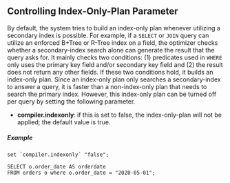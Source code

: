 <!--
 ! Licensed to the Apache Software Foundation (ASF) under one
 ! or more contributor license agreements.  See the NOTICE file
 ! distributed with this work for additional information
 ! regarding copyright ownership.  The ASF licenses this file
 ! to you under the Apache License, Version 2.0 (the
 ! "License"); you may not use this file except in compliance
 ! with the License.  You may obtain a copy of the License at
 !
 !   http://www.apache.org/licenses/LICENSE-2.0
 !
 ! Unless required by applicable law or agreed to in writing,
 ! software distributed under the License is distributed on an
 ! "AS IS" BASIS, WITHOUT WARRANTIES OR CONDITIONS OF ANY
 ! KIND, either express or implied.  See the License for the
 ! specific language governing permissions and limitations
 ! under the License.
 !-->

## <a id="Index_Only">Controlling Index-Only-Plan Parameter</a>
By default, the system tries to build an index-only plan whenever utilizing a secondary index is possible.
For example, if a `SELECT` or `JOIN` query can utilize an enforced B+Tree or R-Tree index on a field, the optimizer
checks whether a secondary-index search alone can generate the result that the query asks for. It
mainly checks two conditions: (1) predicates used in `WHERE` only uses the primary key field and/or secondary key field
and (2) the result does not return any other fields. If these two conditions hold, it builds an index-only plan.
Since an index-only plan only searches a secondary-index to answer a query, it is faster than
a non-index-only plan that needs to search the primary index.
However, this index-only plan can be turned off per query by setting the following parameter.

*  **compiler.indexonly**: if this is set to false, the index-only-plan will not be applied; the default value is true.

##### Example

    set `compiler.indexonly` "false";

    SELECT o.order_date AS orderdate
    FROM orders o where o.order_date = "2020-05-01";
